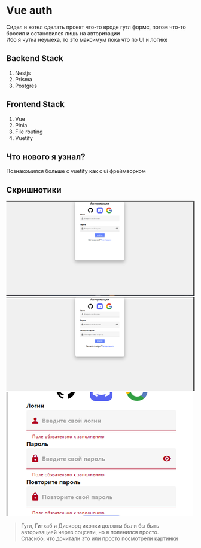 # Vue auth

Сидел и хотел сделать проект что-то вроде гугл формс, потом что-то бросил и остановился лишь на авторизации <br>
Ибо я чутка неумеха, то это максимум пока что по UI и логике

## Backend Stack

<ol>
    <li>Nestjs</li>
    <li>Prisma</li>
    <li>Postgres</li>
</ol>

## Frontend Stack

<ol>
    <li>Vue</li>
    <li>Pinia</li>
    <li>File routing</li>
    <li>Vuetify</li>
</ol>

## Что нового я узнал?

Познакомился больше с vuetify как с ui фреймворком

## Скришнотики

<img src='./login page.png'>
<img src='./register_page.png'>
<img src='./validation_form.png'>

> Гугл, Гитхаб и Дискорд иконки должны были бы быть авторизацией через соцсети, но я поленился просто. <br>
> Спасибо, что дочитали это или просто посмотрели картинки
